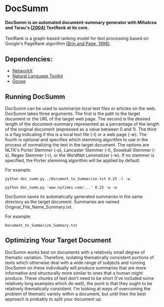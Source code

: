 # DocSumm

#### DocSumm is an automated document-summary generator with Mihalcea and Tarau's [(2004)](https://web.eecs.umich.edu/~mihalcea/papers/mihalcea.emnlp04.pdf) TextRank at its core.
TextRank is a graph-based ranking model for text processing based on Google's PageRank algorithm [(Brin and Page, 1998)](http://infolab.stanford.edu/~backrub/google.html).

## Dependencies:
* [NetworkX](https://networkx.github.io/)
* [Natural Language Toolkit](http://www.nltk.org/)
* [Goose](https://github.com/GravityLabs/goose)

## Running DocSumm
DocSumm can be used to summarize local text files or articles on the web. DocSumm takes three arguments. The first is the path to the target document or the URL of the target web page. The second is the desired length of the document-summary represented as a percentage of the length of the original document (expressed as a value between 0 and 1). The third is a flag indicating if this is a local text file (-l) or a web page (-w). The fourth is optional and specifies which stemming algorithm to use in the process of normalizing the text in the target document. The options are NLTK's Porter Stemmer (-p), Lancaster Stemmer (-l), Snowball Stemmer (-s), Regex Stemmer (-r), or the WordNet Lemmatizer (-w). If no stemmer is specified, the Porter stemming algorithm will be applied by default.


For example:
```
python doc_summ.py ./Document_to_Summarize.txt 0.25 -l -w
```
```
python doc_summ.py 'www.nytimes.com/...' 0.25 -w -w
```


DocSumm saves its automatically generated summaries in the same directory as the target document. Summaries are named Original_File_Name_Summary.txt.

For example:

```
Document_to_Summarize_Summary.txt
```

## Optimizing Your Target Document 
DocSumm works best on documents with a relatively small degree of thematic variation. Therefore, isolating thematically consistent portions of texts which otherwise deal with a wide range of subjects and running DocSumm on these individually will produce summaries that are more informative and structurally more similar to ones that a human might produce. These chunks of text don't need to be short (I've included some relatively long examples which do well), the point is that they ought to be relatively thematically consistent. I'm looking at ways of overcoming the problem of thematic variety within a document, but until then the best approach is probably to split your document up. 


